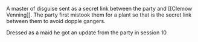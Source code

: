 A master of disguise sent as a secret link between the party and [[Clemow Venning]].  The party first mistook them for a plant so that is the secret link between them to avoid dopple gangers.

Dressed as a maid he got an update from the party in session 10